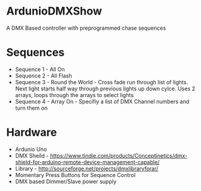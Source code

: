# ArdunioDMXShow
A DMX Based controller with preprogrammed chase sequences

# Sequences
*  Sequence 1 - All On
* Sequence 2 - All Flash 
* Sequence 3 - Round the World - Cross fade run through list of lights. Next light starts half way through previous lights up down cylce. Uses 2 arrays, loops through the arrays to select lights
* Sequence 4 - Array On - Specifiy a list of DMX Channel numbers and turn them on

# Hardware
* Ardunio Uno
* DMX Sheild - https://www.tindie.com/products/Conceptinetics/dmx-shield-for-arduino-remote-device-management-capable/ 
 * Library - http://sourceforge.net/projects/dmxlibraryforar/
* Momentary Press Buttons for Sequence Control
* DMX based Dimmer/Slave power supply 
